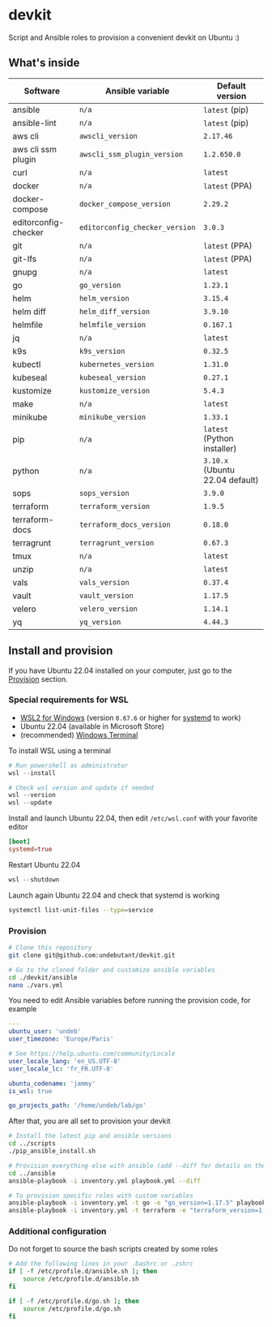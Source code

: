 # devkit

Script and Ansible roles to provision a convenient devkit on Ubuntu :)


## What's inside

| Software             | Ansible variable               | Default version                 |
| -------------------- | ------------------------------ | ------------------------------- |
| ansible              | `n/a`                          | `latest` (pip)                  |
| ansible-lint         | `n/a`                          | `latest` (pip)                  |
| aws cli              | `awscli_version`               | `2.17.46`                       |
| aws cli ssm plugin   | `awscli_ssm_plugin_version`    | `1.2.650.0`                     |
| curl                 | `n/a`                          | `latest`                        |
| docker               | `n/a`                          | `latest` (PPA)                  |
| docker-compose       | `docker_compose_version`       | `2.29.2`                        |
| editorconfig-checker | `editorconfig_checker_version` | `3.0.3`                         |
| git                  | `n/a`                          | `latest` (PPA)                  |
| git-lfs              | `n/a`                          | `latest` (PPA)                  |
| gnupg                | `n/a`                          | `latest`                        |
| go                   | `go_version`                   | `1.23.1`                        |
| helm                 | `helm_version`                 | `3.15.4`                        |
| helm diff            | `helm_diff_version`            | `3.9.10`                        |
| helmfile             | `helmfile_version`             | `0.167.1`                       |
| jq                   | `n/a`                          | `latest`                        |
| k9s                  | `k9s_version`                  | `0.32.5`                        |
| kubectl              | `kubernetes_version`           | `1.31.0`                        |
| kubeseal             | `kubeseal_version`             | `0.27.1`                        |
| kustomize            | `kustomize_version`            | `5.4.3`                         |
| make                 | `n/a`                          | `latest`                        |
| minikube             | `minikube_version`             | `1.33.1`                        |
| pip                  | `n/a`                          | `latest` (Python installer)     |
| python               | `n/a`                          | `3.10.x` (Ubuntu 22.04 default) |
| sops                 | `sops_version`                 | `3.9.0`                         |
| terraform            | `terraform_version`            | `1.9.5`                         |
| terraform-docs       | `terraform_docs_version`       | `0.18.0`                        |
| terragrunt           | `terragrunt_version`           | `0.67.3`                        |
| tmux                 | `n/a`                          | `latest`                        |
| unzip                | `n/a`                          | `latest`                        |
| vals                 | `vals_version`                 | `0.37.4`                        |
| vault                | `vault_version`                | `1.17.5`                        |
| velero               | `velero_version`               | `1.14.1`                        |
| yq                   | `yq_version`                   | `4.44.3`                        |


## Install and provision

If you have Ubuntu 22.04 installed on your computer, just go to the [Provision](./README.md#provision) section.


### Special requirements for WSL

- [WSL2 for Windows](https://docs.microsoft.com/en-us/windows/wsl/install) (version `0.67.6` or higher for [systemd](https://devblogs.microsoft.com/commandline/systemd-support-is-now-available-in-wsl) to work)
- Ubuntu 22.04 (available in Microsoft Store)
- (recommended) [Windows Terminal](https://docs.microsoft.com/en-us/windows/terminal/install)

To install WSL using a terminal
```powershell
# Run powershell as administrator
wsl --install

# Check wsl version and update if needed
wsl --version
wsl --update
```

Install and launch Ubuntu 22.04, then edit `/etc/wsl.conf` with your favorite editor
```toml
[boot]
systemd=true
```

Restart Ubuntu 22.04
```powershell
wsl --shutdown
```

Launch again Ubuntu 22.04 and check that systemd is working
```bash
systemctl list-unit-files --type=service
```


### Provision

```bash
# Clone this repository
git clone git@github.com:undebutant/devkit.git

# Go to the cloned folder and customize ansible variables
cd ./devkit/ansible
nano ./vars.yml
```

You need to edit Ansible variables before running the provision code, for example
```yaml
---
ubuntu_user: 'undeb'
user_timezone: 'Europe/Paris'

# See https://help.ubuntu.com/community/Locale
user_locale_lang: 'en_US.UTF-8'
user_locale_lc: 'fr_FR.UTF-8'

ubuntu_codename: 'jammy'
is_wsl: true

go_projects_path: '/home/undeb/lab/go'
```

After that, you are all set to provision your devkit
```bash
# Install the latest pip and ansible versions
cd ../scripts
./pip_ansible_install.sh

# Provision everything else with ansible (add --diff for details on the changes)
cd ../ansible
ansible-playbook -i inventory.yml playbook.yml --diff

# To provision specific roles with custom variables
ansible-playbook -i inventory.yml -t go -e "go_version=1.17.5" playbook.yml --diff
ansible-playbook -i inventory.yml -t terraform -e "terraform_version=1.0.11 terragrunt_version=0.34.3" playbook.yml --diff
```


### Additional configuration

Do not forget to source the bash scripts created by some roles
```bash
# Add the following lines in your .bashrc or .zshrc
if [ -f /etc/profile.d/ansible.sh ]; then
    source /etc/profile.d/ansible.sh
fi

if [ -f /etc/profile.d/go.sh ]; then
    source /etc/profile.d/go.sh
fi
```
